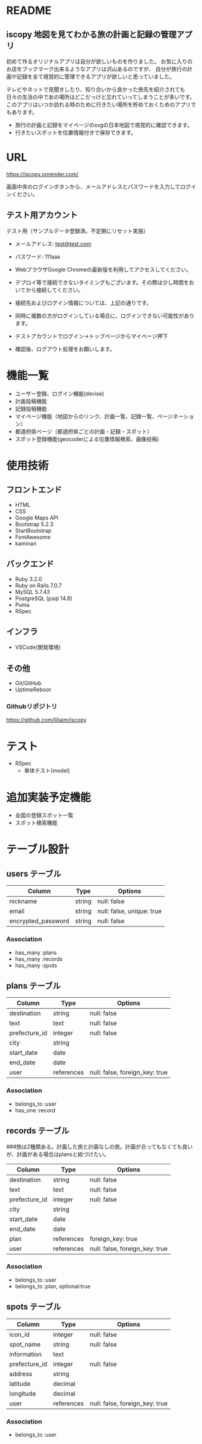 
# README 
## iscopy 地図を見てわかる旅の計画と記録の管理アプリ
 
初めて作るオリジナルアプリは自分が欲しいものを作りました。
お気に入りのお店をブックマーク出来るようなアプリは沢山あるのですが、
自分が旅行の計画や記録を全て視覚的に管理できるアプリが欲しいと思っていました。

テレビやネットで見聞きしたり、知り合いから良かった旅先を紹介されても
日々の生活の中であの場所はどこだっけと忘れていってしまうことが多いです。
このアプリはいつか訪れる時のために行きたい場所を貯めておくためのアプリでもあります。

   - 旅行の計画と記録をマイページのsvgの日本地図で視覚的に確認できます。<br >
   - 行きたいスポットを位置情報付きで保存できます。 <br >


# URL
https://iscopy.onrender.com/ <br >

画面中央のログインボタンから、メールアドレスとパスワードを入力してログインください。


## テスト用アカウント
テスト用（サンプルデータ登録済。不定期にリセット実施）
  - メールアドレス: test@test.com
  - パスワード: 111aaa

  - WebブラウザGoogle Chromeの最新版を利用してアクセスしてください。
  - デプロイ等で接続できないタイミングもございます。その際は少し時間をおいてから接続してください。
  - 接続先およびログイン情報については、上記の通りです。
  - 同時に複数の方がログインしている場合に、ログインできない可能性があります。
  - テストアカウントでログイン→トップページからマイページ押下
  - 確認後、ログアウト処理をお願いします。


# 機能一覧
- ユーザー登録、ログイン機能(devise)
- 計画投稿機能
- 記録投稿機能
- マイページ機能（地図からのリンク、計画一覧、記録一覧、ページネーション）
- 都道府県ページ（都道府県ごとの計画・記録・スポット）
- スポット登録機能(geocoderによる位置情報検索、画像投稿)


# 使用技術
## フロントエンド
- HTML
- CSS
- Google Maps API
- Bootstrap 5.2.3
- StartBootstrap
- FontAwesome
- kaminari

## バックエンド
- Ruby 3.2.0
- Ruby on Rails 7.0.7
- MySQL 5.7.43
- PostgreSQL (psql 14.8)
- Puma
- RSpec
## インフラ
- VSCode(開発環境)

## その他
- Git/GitHub
- UptimeReboot

### Githubリポジトリ
https://github.com/liliaim/iscopy


# テスト
- RSpec
  - 単体テスト(model)
  
# 追加実装予定機能
- 全国の登録スポット一覧
- スポット検索機能


# テーブル設計

## users テーブル

| Column             | Type   | Options                   |
| ------------------ | ------ | ------------------------- |
| nickname           | string | null: false               |
| email              | string | null: false, unique: true |
| encrypted_password | string | null: false               |

### Association

- has_many :plans
- has_many :records
- has_many :spots


## plans テーブル

| Column          | Type       | Options                        |
| --------------- | ---------- | ------------------------------ |
| destination     | string     | null: false                    |
| text            | text       | null: false                    |
| prefecture_id   | integer    | null: false                    |
| city            | string     |                                |
| start_date      | date       |                                |
| end_date        | date       |                                |
| user            | references | null: false, foreign_key: true |

### Association
- belongs_to :user
- has_one :record


## records テーブル
###旅は2種類ある。計画した旅と計画なしの旅。計画が合ってもなくても良いが、計画がある場合はplansと紐づけたい。

| Column          | Type       | Options                        |
| --------------- | ---------- | ------------------------------ |
| destination     | string     | null: false                    |
| text            | text       | null: false                    |
| prefecture_id   | integer    | null: false                    |
| city            | string     |                                |
| start_date      | date       |                                |
| end_date        | date       |                                |
| plan            | references | foreign_key: true              |
| user            | references | null: false, foreign_key: true |

### Association

- belongs_to :user
- belongs_to :plan, optional:true


## spots テーブル

| Column        | Type       | Options                        |
| ------------- | ---------- | ------------------------------ |
| icon_id       | integer    | null: false                    |
| spot_name     | string     | null: false                    |
| information   | text       |                                |
| prefecture_id | integer    | null: false                    |
| address       | string     |                                |
| latitude      | decimal    |                                |
| longitude     | decimal    |                                |
| user          | references | null: false, foreign_key: true |

### Association

- belongs_to :user


